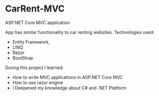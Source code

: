 # CarRent-MVC
ASP.NET Core MVC application

App has similar functionality to car renting websites.
Technologies used:
 * Entity Framework,
 * LINQ
 * Razor
 * BootStrap
 
 During this project I learned:
  * How to write MVC applications in ASP.NET Core MVC
  * How to use razor engine 
  * I Deepened my knowledge about C# and .NET Platform 
 
